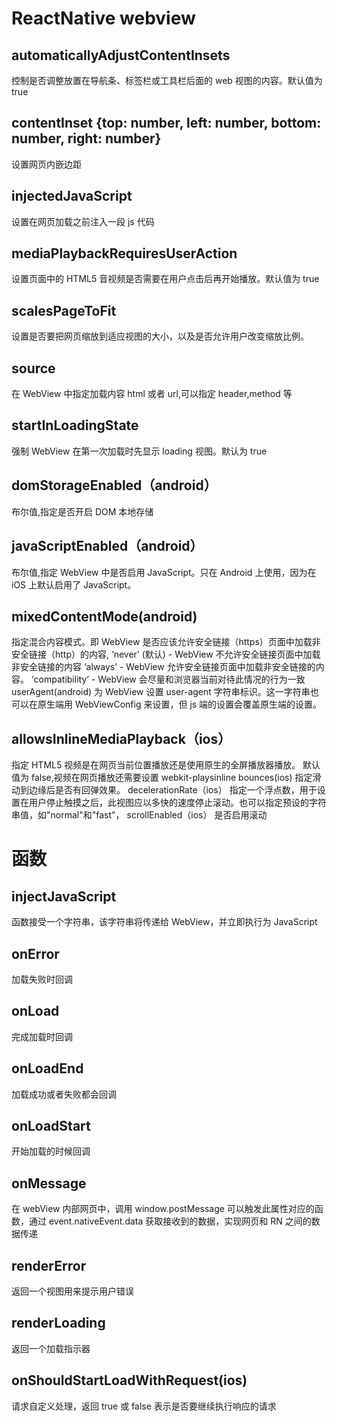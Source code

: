 # ReactNative webview

## automaticallyAdjustContentInsets

控制是否调整放置在导航条、标签栏或工具栏后面的 web 视图的内容。默认值为 true

## contentInset {top: number, left: number, bottom: number, right: number}

设置网页内嵌边距

## injectedJavaScript

设置在网页加载之前注入一段 js 代码

## mediaPlaybackRequiresUserAction

设置页面中的 HTML5 音视频是否需要在用户点击后再开始播放。默认值为 true

## scalesPageToFit

设置是否要把网页缩放到适应视图的大小，以及是否允许用户改变缩放比例。

## source

在 WebView 中指定加载内容 html 或者 url,可以指定 header,method 等

## startInLoadingState

强制 WebView 在第一次加载时先显示 loading 视图。默认为 true

## domStorageEnabled（android）

布尔值,指定是否开启 DOM 本地存储

## javaScriptEnabled（android）

布尔值,指定 WebView 中是否启用 JavaScript。只在 Android 上使用，因为在 iOS 上默认启用了 JavaScript。

## mixedContentMode(android)

指定混合内容模式。即 WebView 是否应该允许安全链接（https）页面中加载非安全链接（http）的内容,
‘never’ (默认) - WebView 不允许安全链接页面中加载非安全链接的内容
‘always’ - WebView 允许安全链接页面中加载非安全链接的内容。
‘compatibility’ - WebView 会尽量和浏览器当前对待此情况的行为一致
userAgent(android)
为 WebView 设置 user-agent 字符串标识。这一字符串也可以在原生端用 WebViewConfig 来设置，但 js 端的设置会覆盖原生端的设置。

## allowsInlineMediaPlayback（ios）

指定 HTML5 视频是在网页当前位置播放还是使用原生的全屏播放器播放。 默认值为 false,视频在网页播放还需要设置 webkit-playsinline
bounces(ios)
指定滑动到边缘后是否有回弹效果。
decelerationRate（ios）
指定一个浮点数，用于设置在用户停止触摸之后，此视图应以多快的速度停止滚动。也可以指定预设的字符串值，如"normal"和"fast"，
scrollEnabled（ios）
是否启用滚动

# 函数

## injectJavaScript

函数接受一个字符串，该字符串将传递给 WebView，并立即执行为 JavaScript

## onError

加载失败时回调

## onLoad

完成加载时回调

## onLoadEnd

加载成功或者失败都会回调

## onLoadStart

开始加载的时候回调

## onMessage

在 webView 内部网页中，调用 window.postMessage 可以触发此属性对应的函数，通过 event.nativeEvent.data 获取接收到的数据，实现网页和 RN 之间的数据传递

## renderError

返回一个视图用来提示用户错误

## renderLoading

返回一个加载指示器

## onShouldStartLoadWithRequest(ios)

请求自定义处理，返回 true 或 false 表示是否要继续执行响应的请求
